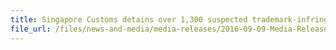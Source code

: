 ```yaml
---
title: Singapore Customs detains over 1,300 suspected trademark-infringing wallets, purses and bags
file_url: /files/news-and-media/media-releases/2016-09-09-Media-Release.pdf
---
```

